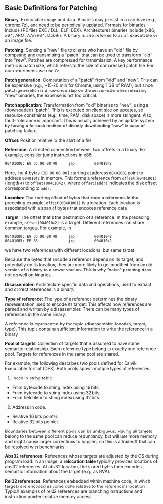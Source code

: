 
Basic Definitions for Patching
------------------------------

**Binary**: Executable image and data. Binaries may persist in an archive 
(e.g., chrome.7z), and need to be periodically updated. Formats for binaries
include {PE files EXE / DLL, ELF, DEX}. Architectures binaries include 
{x86, x64, ARM, AArch64, Dalvik}. A binary is also referred to as an executable 
or an image file.

**Patching**: Sending a "new" file to clients who have an "old" file by 
computing and transmitting a "patch" that can be used to transform "old" into
"new".  Patches are compressed for transmission. A key performance metric is
patch size, which refers to the size of compressed patch file. For our
experiments we use 7z.

**Patch generation**: Computation of a "patch" from "old" and "new". This can be
expensive (e.g., ~15-20 min for Chrome, using 1 GB of RAM), but since patch
generation is a run-once step on the server-side when releasing "new" binaries,
the expense is not too critical.
 
**Patch application**: Transformation from "old" binaries to "new", using a 
(downloaded) "patch".  This is executed on client side on updates, so resource
constraints (e.g., time, RAM, disk space) is more stringent. Also, fault-
tolerance is important. This is usually achieved by an update system by having
a fallback method of directly downloading "new" in case of patching failure.

**Offset**: Position relative to the start of a file.

**Reference**: A directed connection between two offsets in a binary. For
example, consider jump instructions in x86:

    00401000: E9 3D 00 00 00     jmp         00401042

Here, the 4 bytes `[3D 00 00 00]` starting at address `00401001` point to
address `00401042` in memory. This forms a reference from `offset(00401001)`
(length `4`) to `offset(00401042)`, where `offset(addr)` indicates the disk
offset corresponding to `addr`.

**Location**: The starting offset of bytes that store a reference. In the
preceding example, `offset(00401001)` is a location. Each location is associated 
with a span of bytes that encodes reference data.

**Target**: The offset that's the destination of a reference. In the preceding
example, `offset(00401042)` is a target. Different references can share common 
targets. For example, in

    00401000: E9 3D 00 00 00     jmp         00401042
    00401005: EB 3B              jmp         00401042

we have two references with different locations, but same target.

Because the bytes that encode a reference depend on its target, and potentially 
on its location, they are more likely to get modified from an old version of a 
binary to a newer version. This is why "naive" patching does not do well on 
binaries.

**Disassembler**: Architecture specific data and operations, used to extract and
correct references in a binary.

**Type of reference**: The type of a reference determines the binary 
representation used to encode its target. This affects how references are parsed 
and written by a disassembler. There can be many types of references in the same 
binary.

A reference is represented by the tuple (disassembler, location, target, type). 
This tuple contains sufficient information to write the reference in a binary.

**Pool of targets**: Collection of targets that is assumed to have some semantic 
relationship. Each reference type belong to exactly one reference pool. Targets 
for references in the same pool are shared.

For example, the following describes two pools defined for Dalvik Executable 
format (DEX). Both pools spawn mutiple types of references.

1. Index in string table.
  - From bytecode to string index using 16 bits.
  - From bytecode to string index using 32 bits.
  - From field item to string index using 32 bits.
2. Address in code.
  - Relative 16 bits pointer.
  - Relative 32 bits pointer.

Boundaries between different pools can be ambiguous. Having all targets belong 
to the same pool can reduce redundancy, but will use more memory and might 
cause larger corrections to happen, so this is a tradeoff that can be resolved 
with benchmarks.

**Abs32 references**: References whose targets are adjusted by the OS during
program load. In an image, a **relocation table** typically provides locations
of abs32 references. At abs32 location, the stored bytes then encodes semantic
information about the target (e.g., as RVA).

**Rel32 references**: References embedded within machine code, in which targets
are encoded as some delta relative to the reference's location. Typical examples
of rel32 references are branching instructions and instruction pointer-relative
memory access.
